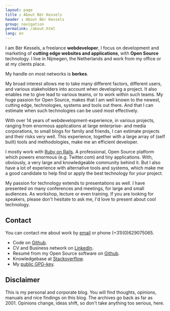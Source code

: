 ```yaml
---
layout: page
title : About Bèr Kessels
header : About Bèr Kessels
group: navigation
permalink: /about.html
lang: en
---
```


I am Bèr Kessels, a freelance **webdeveloper**, I focus on development
and marketing of **cutting edge websites and applications**, with **Open
Source** technology. I live in Nijmegen, the Netherlands and work from
my office or at my clients place.

My handle on most networks is **berkes**.

My broad interest allows me to take many different factors, different
users, and various stakeholders into account when developing a project.
It also enables me to give lead to various teams, or to work within such
teams. My huge passion for Open Source, makes that I am well known to
the newest, cutting edge, technologies, systems and tools out there. And
that I can estimate when such technologies can be used most effectively.

With over 14 years of webdevelopment-experience, in various projects,
ranging from enormous applications at large enterprise- and media
corporations, to small blogs for family and friends, I can estimate
projects and their risks very well. 
This experience, together with a large array of (self built) tools and
methodologies, make me an efficient developer.

I mostly work with [Ruby on Rails](http://rubyonrails.org). A
professional, Open Source platform which powers enormous (e.g.
Twitter.com) and tiny applications. With, obviously, a very large and
knowledgeable community behind it. But I also have a lot of experience
with alternative tools and systems, which make me a good candidate to
help find or apply the best technology for _your_ project.

My passion for technology extends to presentations as well. I have
presented on many conferences and meetings, for large and small
audiences. As workshop, lecture or even training. If you are looking for
speakers, please don't hesitate to ask me, I'd love to present about
cool technology.

## Contact
You can contact me about work by [email](mailot:ber@berk.es) or phone
(+31)(0)629075065.

* Code on [Github](https://github.com/berkes).
* CV and Business network on [LinkedIn](http://www.linkedin.com/profile?viewProfile=&key=9270755).
* Resumé from my Open Source software on [Github](http://resume.github.io/?berkes).
* Knowledgebase at [Stackoverflow](http://stackoverflow.com/users/73673/berkes).
* My [public GPG-key](http://berk.es/berkes_pub.gpg).

## Disclaimer
This is my personal and corporate blog. You will find thoughts,
opinions, manuals and nice findings on this blog. The archives go back
as far as 2001. Opinions change, ideas shift, so don't take anything too
serious, here.
